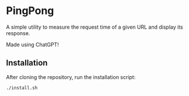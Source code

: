# PingPong

A simple utility to measure the request time of a given URL and display its response.

Made using ChatGPT!

## Installation

After cloning the repository, run the installation script:

```bash
./install.sh